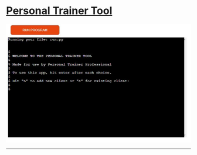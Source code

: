 # [Personal Trainer Tool](https://personal-trainer-tool.herokuapp.com/)

 ![](/docs/images/project-img.JPG)
 

---
